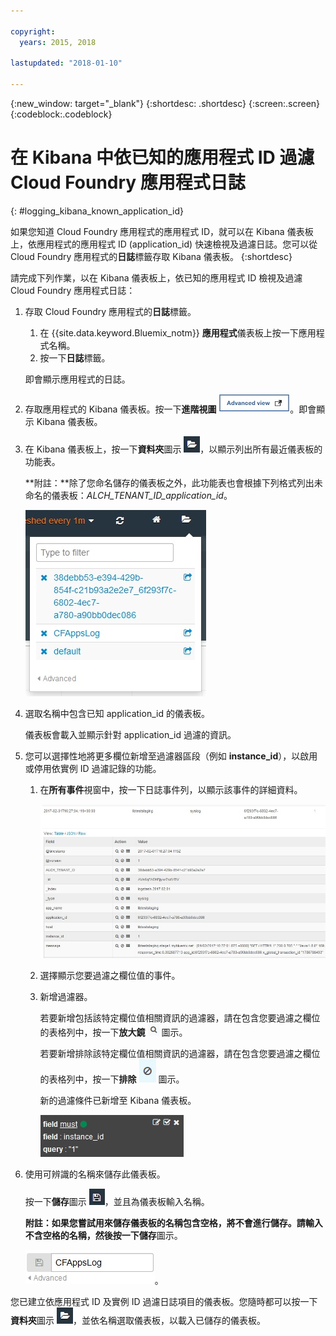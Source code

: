 ```yaml
---

copyright:
  years: 2015, 2018

lastupdated: "2018-01-10"

---
```

{:new_window: target="_blank"}
{:shortdesc: .shortdesc}
{:screen:.screen}
{:codeblock:.codeblock}


# 在 Kibana 中依已知的應用程式 ID 過濾 Cloud Foundry 應用程式日誌
{: #logging_kibana_known_application_id}

如果您知道 Cloud Foundry 應用程式的應用程式 ID，就可以在 Kibana 儀表板上，依應用程式的應用程式 ID (application_id) 快速檢視及過濾日誌。您可以從 Cloud Foundry 應用程式的**日誌**標籤存取 Kibana 儀表板。
{:shortdesc}


請完成下列作業，以在 Kibana 儀表板上，依已知的應用程式 ID 檢視及過濾 Cloud Foundry 應用程式日誌：

1. 存取 Cloud Foundry 應用程式的**日誌**標籤。 

    1. 在 {{site.data.keyword.Bluemix_notm}} **應用程式**儀表板上按一下應用程式名稱。
    2. 按一下**日誌**標籤。 
    
    即會顯示應用程式的日誌。

2. 存取應用程式的 Kibana 儀表板。按一下**進階視圖** ![「進階視圖」鏈結](images/logging_advanced_view.jpg "「進階視圖」鏈結")。即會顯示 Kibana 儀表板。

3. 在 Kibana 儀表板上，按一下**資料夾**圖示 ![「資料夾」圖示](images/logging_folder.jpg "「資料夾」圖示")，以顯示列出所有最近儀表板的功能表。 

    **附註：**除了您命名儲存的儀表板之外，此功能表也會根據下列格式列出未命名的儀表板：*ALCH_TENANT_ID_application_id*。 

    ![儀表板清單](images/logging_list_of_dashboards.jpg "儀表板清單")

4. 選取名稱中包含已知 application_id 的儀表板。 

    儀表板會載入並顯示針對 application_id 過濾的資訊。

5. 您可以選擇性地將更多欄位新增至過濾器區段（例如 **instance_id**），以啟用或停用依實例 ID 過濾記錄的功能。 
  
    1. 在**所有事件**視窗中，按一下日誌事件列，以顯示該事件的詳細資料。 
	
        ![「所有事件」視窗，其中顯示所選取日誌事件的詳細資料](images/logging_selected_log_event.jpg "「所有事件」視窗，其中顯示所選取日誌事件的詳細資料")
	
    2. 選擇顯示您要過濾之欄位值的事件。
	
    3. 新增過濾器。
    
        若要新增包括該特定欄位值相關資訊的過濾器，請在包含您要過濾之欄位的表格列中，按一下**放大鏡** ![「放大鏡」圖示](images/logging_magnifying_glass.jpg "「放大鏡」圖示") 圖示。 
	
        若要新增排除該特定欄位值相關資訊的過濾器，請在包含您要過濾之欄位的表格列中，按一下**排除** ![「排除」圖示](images/logging_exclusion_icon.png "「排除」圖示") 圖示。  

        新的過濾條件已新增至 Kibana 儀表板。
	
	    ![instance_id 欄位的過濾條件](images/logging_instance_id_filter.jpg "instance_id 欄位的過濾條件")
	
6. 使用可辨識的名稱來儲存此儀表板。 

    按一下**儲存**圖示 ![「儲存」圖示](images/logging_save.jpg "「儲存」圖示")，並且為儀表板輸入名稱。 

    **附註：**如果您嘗試用來儲存儀表板的名稱包含空格，將不會進行儲存。請輸入不含空格的名稱，然後按一下**儲存**圖示。

    ![儲存儀表板名稱](images/logging_save_dashboard.jpg "儲存儀表板名稱")。


您已建立依應用程式 ID 及實例 ID 過濾日誌項目的儀表板。您隨時都可以按一下**資料夾**圖示 ![「資料夾」圖示](images/logging_folder.jpg "「資料夾」圖示")，並依名稱選取儀表板，以載入已儲存的儀表板。
